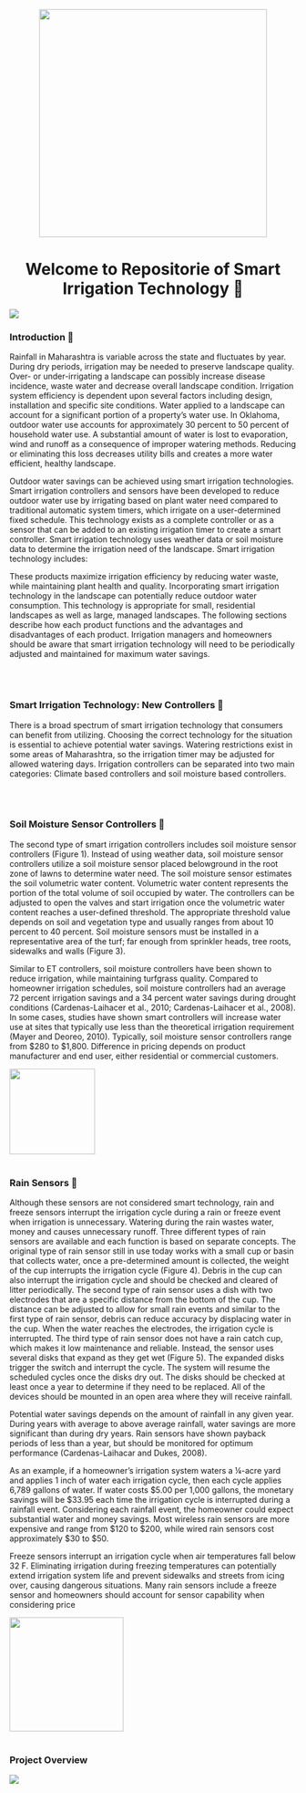 <p align="center"><img src="https://repository-images.githubusercontent.com/394717051/53591b5b-0f71-4d21-aeb2-8629bede4b70" hight='400' width= '400' align='center'/>
</p>
<h1 align="center">Welcome to Repositorie of Smart Irrigation Technology 👋</h1>
<p>
  <img src="https://img.shields.io/badge/version-0.1-blue.svg?cacheSeconds=2592000" />
</p>

<h3 align="left"> Introduction 👋</h3>

Rainfall in Maharashtra is variable across the state and fluctuates by year.  During dry periods, irrigation may be needed to preserve landscape quality.  Over- or under-irrigating a landscape can possibly increase disease incidence, waste water and decrease overall landscape condition.  Irrigation system efficiency is dependent upon several factors including design, installation and specific site conditions. Water applied to a landscape can account for a significant portion of a property’s water use. In Oklahoma, outdoor water use accounts for approximately 30 percent to 50 percent of household water use. A substantial amount of water is lost to evaporation, wind and runoff as a consequence of improper watering methods.  Reducing or eliminating this loss decreases utility bills and creates a more water efficient, healthy landscape.

 

Outdoor water savings can be achieved using smart irrigation technologies. Smart irrigation controllers and sensors have been developed to reduce outdoor water use by irrigating based on plant water need compared to traditional automatic system timers, which irrigate on a user-determined fixed schedule. This technology exists as a complete controller or as a sensor that can be added to an existing irrigation timer to create a smart controller.  Smart irrigation technology uses weather data or soil moisture data to determine the irrigation need of the landscape. Smart irrigation technology includes:

 

These products maximize irrigation efficiency by reducing water waste, while maintaining plant health and quality. Incorporating smart irrigation technology in the landscape can potentially reduce outdoor water consumption. This technology is appropriate for small, residential landscapes as well as large, managed landscapes. The following sections describe how each product functions and the advantages and disadvantages of each product.  Irrigation managers and homeowners should be aware that smart irrigation technology will need to be periodically adjusted and maintained for maximum water savings.


</br>

</br>
<h3 align="left"> Smart Irrigation Technology: New Controllers 👋</h3>




There is a broad spectrum of smart irrigation technology that consumers can benefit from utilizing. Choosing the correct technology for the situation is essential to achieve potential water savings. Watering restrictions exist in some areas of Maharashtra, so the irrigation timer may be adjusted for allowed watering days. Irrigation controllers can be separated into two main categories: Climate based controllers and soil moisture based controllers.


</br>
</br>

<h3 align="left"> Soil Moisture Sensor Controllers 👋</h3>


The second type of smart irrigation controllers includes soil moisture sensor controllers (Figure 1).  Instead of using weather data, soil moisture sensor controllers utilize a soil moisture sensor placed belowground in the root zone of lawns to determine water need.  The soil moisture sensor estimates the soil volumetric water content.  Volumetric water content represents the portion of the total volume of soil occupied by water. The controllers can be adjusted to open the valves and start irrigation once the volumetric water content reaches a user-defined threshold.  The appropriate threshold value depends on soil and vegetation type and usually ranges from about 10 percent to 40 percent.  Soil moisture sensors must be installed in a representative area of the turf; far enough from sprinkler heads, tree roots, sidewalks and walls (Figure 3).

 

Similar to ET controllers, soil moisture controllers have been shown to reduce irrigation, while maintaining turfgrass quality. Compared to homeowner irrigation schedules, soil moisture controllers had an average 72 percent irrigation savings and a 34 percent water savings during drought conditions (Cardenas-Laihacer et al., 2010; Cardenas-Laihacer et al., 2008).  In some cases, studies have shown smart controllers will increase water use at sites that typically use less than the theoretical irrigation requirement (Mayer and Deoreo, 2010). Typically, soil moisture sensor controllers range from $280 to $1,800. Difference in pricing depends on product manufacturer and end user, either residential or commercial customers.

<img src="https://nevonexpress.in/wp-content/uploads/2021/10/Soil-Moisture-Sensor-Module-1.jpg" height="150" width="150" />

</br>
</br>

<h3 align="left"> Rain Sensors 👋</h3>
Although these sensors are not considered smart technology, rain and freeze sensors interrupt the irrigation cycle during a rain or freeze event when irrigation is unnecessary. Watering during the rain wastes water, money and causes unnecessary runoff. Three different types of rain sensors are available and each function is based on separate concepts.
The original type of rain sensor still in use today works with a small cup or basin that collects water, once a pre-determined amount is collected, the weight of the cup interrupts the irrigation cycle (Figure 4). Debris in the cup can also interrupt the irrigation cycle and should be checked and cleared of litter periodically.
The second type of rain sensor uses a dish with two electrodes that are a specific distance from the bottom of the cup.  The distance can be adjusted to allow for small rain events and similar to the first type of rain sensor, debris can reduce accuracy by displacing water in the cup.  When the water reaches the electrodes, the irrigation cycle is interrupted.
The third type of rain sensor does not have a rain catch cup, which makes it low maintenance and reliable.  Instead, the sensor uses several disks that expand as they get wet (Figure 5). The expanded disks trigger the switch and interrupt the cycle. The system will resume the scheduled cycles once the disks dry out. The disks should be checked at least once a year to determine if they need to be replaced. All of the devices should be mounted in an open area where they will receive rainfall.

Potential water savings depends on the amount of rainfall in any given year.  During years with average to above average rainfall, water savings are more significant than during dry years.  Rain sensors have shown payback periods of less than a year, but should be monitored for optimum performance (Cardenas-Laihacar and Dukes, 2008).

 
As an example, if a homeowner’s irrigation system waters a ¼-acre yard and applies 1 inch of water each irrigation cycle, then each cycle applies 6,789 gallons of water. If water costs $5.00 per 1,000 gallons, the monetary savings will be $33.95 each time the irrigation cycle is interrupted during a rainfall event.  Considering each rainfall event, the homeowner could expect substantial water and money savings.  Most wireless rain sensors are more expensive and range from $120 to $200, while wired rain sensors cost approximately $30 to $50.

 

Freeze sensors interrupt an irrigation cycle when air temperatures fall below 32 F.  Eliminating irrigation during freezing temperatures can potentially extend irrigation system life and prevent sidewalks and streets from icing over, causing dangerous situations. Many rain sensors include a freeze sensor and homeowners should account for sensor capability when considering price



<img src="https://encrypted-tbn0.gstatic.com/images?q=tbn:ANd9GcT7lk6q060-_74BaZKKIIXvtYWN5QwoabROc0N718TA7XZwGb8CFuRoTdxYaFJwp3vGWVs&usqp=CAU" height="200" width="200" />
</br>
</br>
<h3 align="left"> Project Overview </h3>



<img src="https://i.postimg.cc/MZ5RNTxR/Screenshot-20231204-120906-Gallery.jpg"  />






